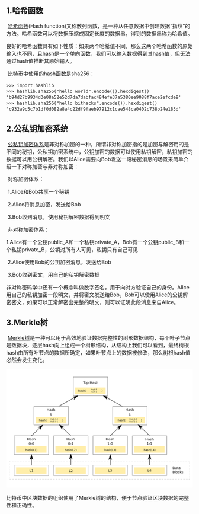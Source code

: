 ## 1.哈希函数

​	[哈希函数](https://zh.wikipedia.org/wiki/%E6%95%A3%E5%88%97%E5%87%BD%E6%95%B8)(Hash function)又称散列函数，是一种从任意数据中创建数据“指纹”的方法。哈希函数可以将数据压缩成固定长度的数据串，得到的数据串称为哈希值。

​	良好的哈希函数具有如下性质：如果两个哈希值不同，那么这两个哈希函数的原始输入也不同，且hash是一个单向函数，我们可以输入数据得到其hash值，但无法通过hash值推断其原始输入。

​	比特币中使用的hash函数是sha256：

```
>>> import hashlib
>>> hashlib.sha256("hello world".encode()).hexdigest()
'b94d27b9934d3e08a52e52d7da7dabfac484efe37a5380ee9088f7ace2efcde9'
>>> hashlib.sha256("hello bithacks".encode()).hexdigest()
'c932a9c5c7b1df0d082a8a4c22df9faeb97912c1cae548ca0402c738b24e183d'
```

## 2.公私钥加密系统

​	[公私钥加密体系](https://zh.wikipedia.org/wiki/%E5%85%AC%E5%BC%80%E5%AF%86%E9%92%A5%E5%8A%A0%E5%AF%86)是非对称加密的一种，所谓非对称加密指的是加密与解密用的是不同的秘钥，公私钥加密系统中，公钥加密的数据可以使用私钥解密，私钥加密的数据可以用公钥解密。我们以Alice需要向Bob发送一段秘密消息的场景来简单介绍一下对称加密与非对称加密：

​	对称加密体系：

​		1.Alice和Bob共享一个秘钥

​		2.Alice将消息加密，发送给Bob

​		3.Bob收到消息，使用秘钥解密数据得到明文

​	非对称加密体系：

​		1.Alice有一个公钥public_A和一个私钥private_A，Bob有一个公钥public_B和一个私钥private_B，公钥对所有人可见，私钥只有自己可见

​		2.Alice使用Bob的公钥加密消息，发送给Bob

​		3.Bob收到密文，用自己的私钥解密数据

​	非对称密码学中还有一个概念叫做数字签名，用于向对方验证自己的身份。Alice用自己的私钥加密一段明文，并将密文发送给Bob，Bob可以使用Alice的公钥解密密文，如果可以正常解密出完整的明文，则可以证明此段消息来自Alice。

## 3.Merkle树

​	[Merkle树](https://zh.wikipedia.org/wiki/%E5%93%88%E5%B8%8C%E6%A0%91)是一种可以用于高效地验证数据完整性的树形数据结构，每个叶子节点是数据块，逐层hash向上组成一个树形结构，从结构上我们可以看到，最终树根hash由所有叶节点的数据所确定，如果叶节点上的数据被修改，那么树根hash值必然会发生变化。

![merkle](./pics/merkle.png)

​	比特币中区块数据的组织使用了Merkle树的结构，便于节点验证区块数据的完整性和正确性。